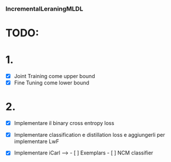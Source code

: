 ### IncrementalLeraningMLDL

# TODO:

 # 1.
   - [x] Joint Training come upper bound 
   - [x] Fine Tuning come lower bound 

# 2.
  - [x] Implementare il binary cross entropy loss 
  - [x] Implementare classification e distillation loss e aggiungerli per implementare LwF 
  - [x] Implementare iCarl --> 
                           - [ ] Exemplars
                           - [ ] NCM classifier 
 
